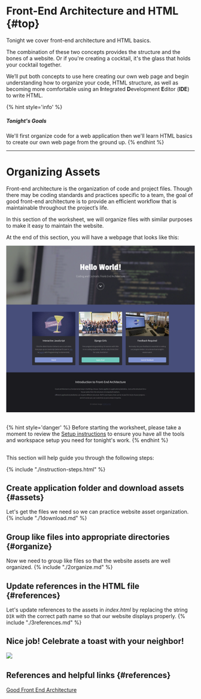 # Front-End Architecture and HTML {#top}
Tonight we cover front-end architecture and HTML basics. 

The combination of these two concepts provides the structure and the bones of a website. Or if you're creating a cocktail, it's the glass that holds your cocktail together.

We’ll put both concepts to use here creating our own web page and begin understanding how to organize your code, HTML structure, as well as becoming more comfortable using an **I**ntegrated **D**evelopment **E**ditor (**IDE**) to write HTML.


{% hint style='info' %}
##### Tonight's Goals
We'll first organize code for a web application then we'll learn HTML basics to create our own web page from the ground up.
{% endhint %}

----

## <!-- Trick markdown to give a little extra space -->
# Organizing Assets
Front-end architecture is the organization of code and project files. Though there may be coding standards and practices specific to a team, the goal of good front-end architecture is to provide an efficient workflow that is maintainable throughout the project’s life.

In this section of the worksheet, we will organize files with similar purposes to make it easy to maintain the website.

At the end of this section, you will have a webpage that looks like this:

![](images/finished.png)


<!-- trick markdown to give me a little space between these two sections of text -->
## 
{% hint style='danger' %}
Before starting the worksheet, please take a moment to review the [Setup instructions](/setup) to ensure you have all the tools and workspace setup you need for tonight's work.
{% endhint %}

<!-- trick markdown to give me a little space between these two sections of text -->
## 
This section will help guide you through the following steps:

{% include "./instruction-steps.html" %}

## Create application folder and download assets {#assets} <span class="navigate-top"><a href="#top" title="Take me to the top of page"><i class="fa fa-chevron-circle-up" aria-hidden="true"></i></a></span>
Let's get the files we need so we can practice website asset organization.
{% include "./1download.md" %}

## Group like files into appropriate directories {#organize} <span class="navigate-top"><a href="#top" title="Take me to the top of page"><i class="fa fa-chevron-circle-up" aria-hidden="true"></i></a></span>
Now we need to group like files so that the website assets are well organized.
{% include "./2organize.md" %}

## Update references in the HTML file {#references} <span class="navigate-top"><a href="#top" title="Take me to the top of page"><i class="fa fa-chevron-circle-up" aria-hidden="true"></i></a></span>
Let's update references to the assets in _index.html_ by replacing the string `DIR` with the correct path name so that our website displays properly.
{% include "./3references.md" %}

## Nice job! Celebrate a toast with your neighbor!
![](https://media.giphy.com/media/l3c5RJr6yRKyyIw00/giphy.gif)

<!-- trick markdown to give me a little space between these two sections of text -->
## 
## References and helpful links {#references} <span class="navigate-top"><a href="#top" title="Take me to the top of page"><i class="fa fa-chevron-circle-up" aria-hidden="true"></i></a></span>
[Good Front End Architecture](https://www.sitepoint.com/good-front-end-architecture/)
